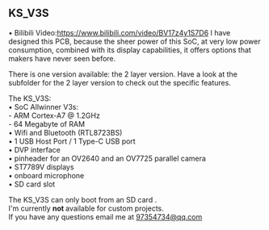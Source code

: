 ## KS_V3S

• Bilibili Video:https://www.bilibili.com/video/BV17z4y1S7D6
I have designed this PCB, because the sheer power of this SoC, at very low power consumption, combined with its display capabilities, it offers options that makers have never seen before.

There is one version available: the 2 layer version.
Have a look at the subfolder for the 2 layer version to check out the specific features.

The KS_V3S:<br>
• SoC Allwinner V3s:<br>
	- ARM Cortex-A7 @ 1.2GHz<br>
	- 64 Megabyte of RAM<br>
•	Wifi and Bluetooth (RTL8723BS)  <br>
•	1 USB Host Port / 1 Type-C USB port <br> 
•	DVP interface<br>
•	pinheader for an OV2640 and an OV7725 parallel camera<br>
•	ST7789V displays<br>
•	onboard microphone<br>
•	SD card slot<br>

The KS_V3S can only boot from an SD card . <br>
I'm currently <b> not </B> available for custom projects. <br>
If you have any questions email me at 97354734@qq.com <br>
